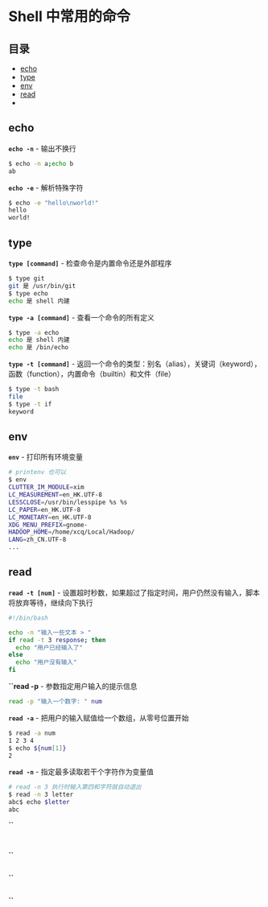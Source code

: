 # Shell 中常用的命令

## 目录

* [echo](#echo)
* [type](#type)
* [env](#env)
* [read](#read)
* [](#)



## echo

**`echo -n`** - 输出不换行

``` bash
$ echo -n a;echo b
ab
```

**`echo -e`** - 解析特殊字符
``` bash
$ echo -e "hello\nworld!"
hello
world!
```

## type

**`type [command]`** - 检查命令是内置命令还是外部程序

``` bash
$ type git
git 是 /usr/bin/git
$ type echo
echo 是 shell 内建
```

**`type -a [command]`** - 查看一个命令的所有定义
``` bash
$ type -a echo
echo 是 shell 内建
echo 是 /bin/echo
```

**`type -t [command]`** - 返回一个命令的类型：别名（alias），关键词（keyword），函数（function），内置命令（builtin）和文件（file）
``` bash
$ type -t bash
file
$ type -t if
keyword
```

## env

**`env`** - 打印所有环境变量

``` bash
# printenv 也可以
$ env
CLUTTER_IM_MODULE=xim
LC_MEASUREMENT=en_HK.UTF-8
LESSCLOSE=/usr/bin/lesspipe %s %s
LC_PAPER=en_HK.UTF-8
LC_MONETARY=en_HK.UTF-8
XDG_MENU_PREFIX=gnome-
HADOOP_HOME=/home/xcq/Local/Hadoop/
LANG=zh_CN.UTF-8
...
```


## read

**`read -t [num]`** - 设置超时秒数，如果超过了指定时间，用户仍然没有输入，脚本将放弃等待，继续向下执行
``` bash
#!/bin/bash

echo -n "输入一些文本 > "
if read -t 3 response; then
  echo "用户已经输入了"
else
  echo "用户没有输入"
fi
```

**``read -p** - 参数指定用户输入的提示信息

``` bash
read -p "输入一个数字: " num
```

**`read -a`** - 把用户的输入赋值给一个数组，从零号位置开始

``` bash
$ read -a num
1 2 3 4
$ echo ${num[1]}
2
```

**`read -n`** - 指定最多读取若干个字符作为变量值
``` bash
# read -n 3 执行时输入第四和字符就自动退出
$ read -n 3 letter
abc$ echo $letter
abc
```

**``**
``` bash

```


## 

**``**
``` bash

```

**``**
``` bash

```

**``**
``` bash

```

